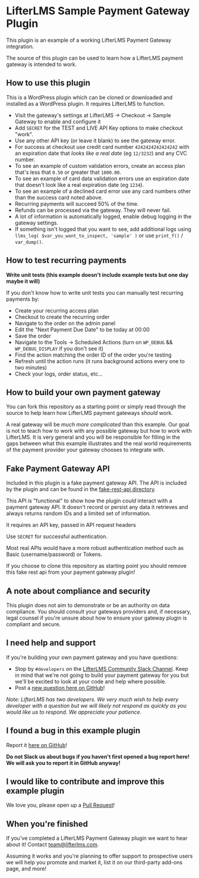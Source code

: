 LifterLMS Sample Payment Gateway Plugin
=======================================

This plugin is an example of a working LifterLMS Payment Gateway integration.

The source of this plugin can be used to learn how a LifterLMS payment gateway is intended to work.


## How to use this plugin

This is a WordPress plugin which can be cloned or downloaded and installed as a WordPress plugin. It requires LifterLMS to function.

+ Visit the gateway's settings at LifterLMS -> Checkout -> Sample Gateway to enable and configure it
+ Add `SECRET` for the TEST and LIVE API Key options to make checkout "work".
+ Use any other API key (or leave it blank) to see the gateway error.
+ For success at checkout use credit card number `4242424242424242` with an expiration date that *looks like a real date* (eg `12/3232`) and any CVC number.
+ To see an example of custom validation errors, create an access plan that's less that `0.50` or greater that `1000.00`.
+ To see an example of card data validation errors use an expiration date that doesn't look like a real expiration date (eg `1234`).
+ To see an example of a declined card error use any card numbers other than the success card noted above.
+ Recurring payments will succeed 50% of the time.
+ Refunds can be processed via the gateway. They will never fail.
+ A lot of information is automatically logged, enable debug logging in the gateway settings.
+ If something isn't logged that you want to see, add additional logs using `llms_log( $var_you_want_to_inspect, 'sample' )` or use `print_f()` / `var_dump()`.


## How to test recurring payments

**Write unit tests (this example doesn't include example tests but one day maybe it will)**

If you don't know how to write unit tests you can manually test recurring payments by:

+ Create your recurring access plan
+ Checkout to create the recurring order
+ Navigate to the order on the admin panel
+ Edit the "Next Payment Due Date" to be today at 00:00
+ Save the order
+ Navigate to the Tools -> Scheduled Actions (turn on `WP_DEBUG` && `WP_DEBUG_DISPLAY` if you don't see it)
+ Find the action matching the order ID of the order you're testing
+ Refresh until the action runs (it runs background actions every one to two minutes)
+ Check your logs, order status, etc...


## How to build your own payment gateway

You can fork this repository as a starting point or simply read through the source to help learn how LifterLMS payment gateways *should* work.

A real gateway will be *much more complicated* than this example. Our goal is not to teach how to work with any possible gateway but how to work with LifterLMS. It is very general and you will be responsible for filling in the gaps between what this example illustrates and the real world requirements of the payment provider your gateway chooses to integrate with.


## Fake Payment Gateway API

Included in this plugin is a fake payment gateway API. The API is included by the plugin and can be found in the [fake-rest-api directory](./fake-rest-api).

This API is "functional" to show how the plugin *could* interact with a payment gateway API. It doesn't record or persist any data it retrieves and always
returns random IDs and a limited set of information.

It requires an API key, passed in API request headers

Use `SECRET` for successful authentication.

Most real APIs would have a more robust authentication method such as Basic (username/password) or Tokens.

If you choose to clone this repository as starting point you should remove this fake rest api from your payment gateway plugin!


## A note about compliance and security

This plugin does not aim to demonstrate or be an authority on data compliance. You should consult your gateways providers and, if necessary, legal counsel if you're unsure about how to ensure your gateway plugin is compliant and secure.


## I need help and support

If you're building your own payment gateway and you have questions:

+ Stop by `#developers` on the [LifterLMS Community Slack Channel](https://lifterlms.com/slack). Keep in mind that we're not going to build your payment gateway for you but we'll be excited to look at your code and help where possible.
+ Post a [new question here on GitHub](https://github.com/gocodebox/lifterlms-gateway-sample/issues/new?template=Question.md)!

_Note: LifterLMS has *two developers*. We very much wish to help every developer with a question but we will likely not respond as quickly as you would like us to respond. We appreciate your patience._


## I found a bug in this example plugin

Report it [here on GitHub](https://github.com/gocodebox/lifterlms-gateway-sample/issues/new?template=Bug_Report.md)!

**Do not Slack us about bugs if you haven't first opened a bug report here! We will ask you to report it in GitHub anyway!**


## I would like to contribute and improve this example plugin

We love you, please open up a [Pull Request](https://github.com/gocodebox/lifterlms-gateway-sample/pulls)!


## When you're finished

If you've completed a LifterLMS Payment Gateway plugin we want to hear about it! Contact team@lifterlms.com.

Assuming it works and you're planning to offer support to prospective users we will help you promote and market it, list it on our third-party add-ons page, and more!
